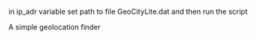 in ip_adr variable set path to file GeoCityLite.dat and then run the script

A simple geolocation finder 
